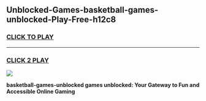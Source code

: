 
## Unblocked-Games-basketball-games-unblocked-Play-Free-h12c8
<h3>
<a href="https://premium76.site?title=basketball-games-unblocked&ref=10A">CLICK TO PLAY</a></h3>
<hr>

<h3>
<a href="https://premium76.site?title=basketball-games-unblocked&ref=10A">CLICK 2 PLAY</a>
  
</h3>

<a href="https://premium76.site?title=basketball-games-unblocked&ref=10A"><img src="https://clearcache.store/games.png"></a>


**basketball-games-unblocked games unblocked: Your Gateway to Fun and Accessible Online Gaming**
